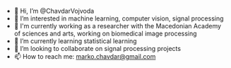 - 👋 Hi, I’m @ChavdarVojvoda
- 👀 I’m interested in machine learning, computer vision, signal processing
- :telescope: I'm currently working as a researcher with the Macedonian Academy of sciences and arts, working on biomedical image processing
- 🌱 I’m currently learning statistical learning
- 💞️ I’m looking to collaborate on signal processing projects
- 📫 How to reach me: marko.chavdar@gmail.com

<!---
ChavdarVojvoda/ChavdarVojvoda is a ✨ special ✨ repository because its `README.md` (this file) appears on your GitHub profile.
You can click the Preview link to take a look at your changes.
--->
